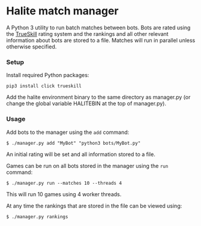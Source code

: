 # Halite match manager

A Python 3 utility to run batch matches between bots. Bots are rated using the [TrueSkill](http://trueskill.org/) rating system and the rankings and all other relevant information about bots are stored to a file. Matches will run in parallel unless otherwise specified. 


### Setup

Install required Python packages:
```
pip3 install click trueskill
```
Add the halite environment binary to the same directory as manager.py (or change the global variable HALITEBIN at the top of manager.py).


### Usage

Add bots to the manager using the `add` command:
```
$ ./manager.py add "MyBot" "python3 bots/MyBot.py"
```
An initial rating will be set and all information stored to a file.

Games can be run on all bots stored in the manager using the `run` command:
```
$ ./manager.py run --matches 10 --threads 4
```
This will run 10 games using 4 worker threads. 

At any time the rankings that are stored in the file can be viewed using:

```
$ ./manager.py rankings
```

